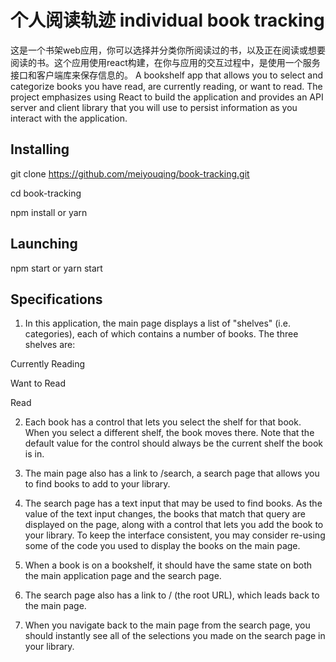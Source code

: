 # 个人阅读轨迹 individual book tracking
这是一个书架web应用，你可以选择并分类你所阅读过的书，以及正在阅读或想要阅读的书。这个应用使用react构建，在你与应用的交互过程中，是使用一个服务接口和客户端库来保存信息的。
A bookshelf app that allows you to select and categorize books you have read, are currently reading, or want to read. The project emphasizes using React to build the application and provides an API server and client library that you will use to persist information as you interact with the application.


## Installing
git clone https://github.com/meiyouqing/book-tracking.git

cd book-tracking

npm install or yarn

## Launching
npm start or yarn start

## Specifications
1) In this application, the main page displays a list of "shelves" (i.e. categories), each of which contains a number of books. The three shelves are:

Currently Reading

Want to Read

Read

2) Each book has a control that lets you select the shelf for that book. When you select a different shelf, the book moves there. Note that the default value for the control should always be the current shelf the book is in.

3) The main page also has a link to /search, a search page that allows you to find books to add to your library.

4) The search page has a text input that may be used to find books. As the value of the text input changes, the books that match that query are displayed on the page, along with a control that lets you add the book to your library. To keep the interface consistent, you may consider re-using some of the code you used to display the books on the main page.

5) When a book is on a bookshelf, it should have the same state on both the main application page and the search page.

6) The search page also has a link to / (the root URL), which leads back to the main page.

7) When you navigate back to the main page from the search page, you should instantly see all of the selections you made on the search page in your library.
